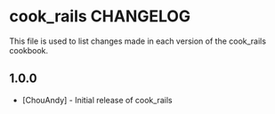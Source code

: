 cook_rails CHANGELOG
====================

This file is used to list changes made in each version of the cook_rails cookbook.

1.0.0
-----
- [ChouAndy] - Initial release of cook_rails
